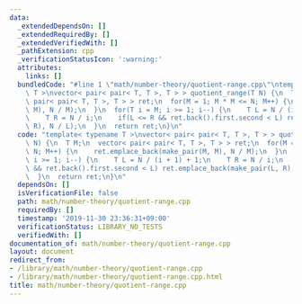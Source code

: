 ```yaml
---
data:
  _extendedDependsOn: []
  _extendedRequiredBy: []
  _extendedVerifiedWith: []
  _pathExtension: cpp
  _verificationStatusIcon: ':warning:'
  attributes:
    links: []
  bundledCode: "#line 1 \"math/number-theory/quotient-range.cpp\"\ntemplate< typename\
    \ T >\nvector< pair< pair< T, T >, T > > quotient_range(T N) {\n  T M;\n  vector<\
    \ pair< pair< T, T >, T > > ret;\n  for(M = 1; M * M <= N; M++) {\n    ret.emplace_back(make_pair(M,\
    \ M), N / M);\n  }\n  for(T i = M; i >= 1; i--) {\n    T L = N / (i + 1) + 1;\n\
    \    T R = N / i;\n    if(L <= R && ret.back().first.second < L) ret.emplace_back(make_pair(L,\
    \ R), N / L);\n  }\n  return ret;\n}\n"
  code: "template< typename T >\nvector< pair< pair< T, T >, T > > quotient_range(T\
    \ N) {\n  T M;\n  vector< pair< pair< T, T >, T > > ret;\n  for(M = 1; M * M <=\
    \ N; M++) {\n    ret.emplace_back(make_pair(M, M), N / M);\n  }\n  for(T i = M;\
    \ i >= 1; i--) {\n    T L = N / (i + 1) + 1;\n    T R = N / i;\n    if(L <= R\
    \ && ret.back().first.second < L) ret.emplace_back(make_pair(L, R), N / L);\n\
    \  }\n  return ret;\n}\n"
  dependsOn: []
  isVerificationFile: false
  path: math/number-theory/quotient-range.cpp
  requiredBy: []
  timestamp: '2019-11-30 23:36:31+09:00'
  verificationStatus: LIBRARY_NO_TESTS
  verifiedWith: []
documentation_of: math/number-theory/quotient-range.cpp
layout: document
redirect_from:
- /library/math/number-theory/quotient-range.cpp
- /library/math/number-theory/quotient-range.cpp.html
title: math/number-theory/quotient-range.cpp
---
```

